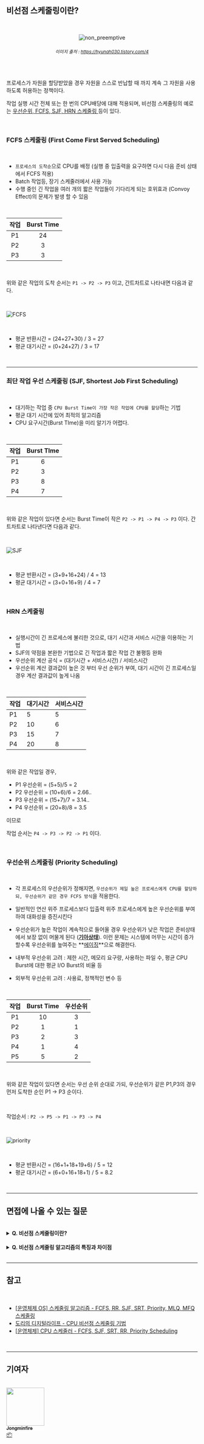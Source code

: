 <br/>

## 비선점 스케줄링이란?

<br/>


<div align='center'>

![non_preemptive](/img/computer_architecture_and_OS/non_preemptive/non_preemptive.png)
###### <small>  이미지 출처 : https://hyunah030.tistory.com/4</small>

</div>

<br/>

프로세스가 자원을 할당받았을 경우 자원을 스스로 반납할 때 까지 계속 그 자원을 사용하도록 허용하는 정책이다. <br/>

작업 실행 시간 전체 또는 한 번의 CPU배당에 대해 적용되며, 비선점 스케줄링의 예로는 <u>우선순위, FCFS, SJF, HRN 스케줄링 </u>등이 있다.

<br/>

### FCFS 스케줄링 (First Come First Served Scheduling)

<br/>

- `프로세스의 도착순`으로 CPU를 배정 (실행 중 입출력을 요구하면 다시 다음 준비 상태에서 FCFS 적용)
- Batch 작업등, 장기 스케줄러에서 사용 가능
- 수행 중인 긴 작업을 여러 개의 짧은 작업들이 기다리게 되는 호위효과 (Convoy Effect)의 문제가 발생 할 수 있음

<br/>


| 작업 | Burst Time |
| :----: | :----------: |
| P1   | 24         |
| P2   | 3          |
| P3   | 3          |

<br/>

위와 같은 작업의 도착 순서는 `P1 -> P2 -> P3` 이고, 간트차트로 나타내면 다음과 같다.

<br/>

![FCFS](/img/computer_architecture_and_OS/non_preemptive/FCFS.png)

<br/>

- 평균 반환시간 = (24+27+30) / 3 = 27
- 평균 대기시간 = (0+24+27) / 3 = 17

<br/>


---

###  최단 작업 우선 스케줄링 (SJF, Shortest Job First Scheduling)

<br/>

- 대기하는 작업 중 `CPU Burst Time이 가장 작은 작업에 CPU를 할당`하는 기법
- 평균 대기 시간에 있어 최적의 알고리즘
- CPU 요구시간(Burst TIme)을 미리 알기가 어렵다.

<br/>

| 작업 | Burst TIme |
| :----: | :----------: |
| P1   | 6          |
| P2   | 3          |
| P3   | 8          |
| P4   | 7          |

<br/>

위와 같은 작업이 있다면 순서는 Burst Time이 작은 `P2 -> P1 -> P4 -> P3` 이다. 간트차트로 나타낸다면 다음과 같다.

<br/>

![SJF](/img/computer_architecture_and_OS/non_preemptive/SJF.png)

<br/>

- 평균 반환시간 = (3+9+16+24) / 4 = 13
- 평균 대기시간 = (3+0+16+9) / 4 = 7

<br/>

### HRN 스케줄링

<br/>

- 실행시간이 긴 프로세스에 불리한 것으로, 대기 시간과 서비스 시간을 이용하는 기법
- SJF의 약점을 본완한 기법으로 긴 작업과 짧은 작업 간 불평등 완화
- 우선순위 계산 공식 = (대기시간 + 서비스시간) / 서비스시간
- 우선순위 계산 결과값이 높은 것 부터 우선 순위가 부여, 대기 시간이 긴 프로세스일 경우 계산 결과값이 높게 나옴

<br/>

| 작업 | 대기시간 | 서비스시간 |
| ---- | -------- | ---------- |
| P1   | 5        | 5          |
| P2   | 10       | 6          |
| P3   | 15       | 7          |
| P4   | 20       | 8          |

<br/>

위와 같은 작업일 경우,

- P1 우선순위 = (5+5)/5 = 2
- P2 우선순위 = (10+6)/6 = 2.66..
- P3 우선순위 = (15+7)/7 = 3.14..
- P4 우선순위 = (20+8)/8 = 3.5

이므로

작업 순서는 `P4 -> P3 -> P2 -> P1` 이다.

<br/>

### 우선순위 스케줄링 (Priority Scheduling)

<br/>

- 각 프로세스의 우선순위가 정해지면, `우선순위가 제일 높은 프로세스에게 CPU를 할당하되, 우선순위가 같은 경우 FCFS 방식`을 적용한다.
- 일반적인 연산 위주 프로세스보다 입출력 위주 프로세스에게 높은 우선순위를 부여하여 대화성을 증진시킨다
- 우선순위가 높은 작업이 계속적으로 들어올 경우 우선순위가 낮은 작업은 준비상태에서 보장 없이 머물게 된다 (**<u>기아상태</u>**). 이런 문제는 시스템에 머무는 시간이 증가할수록 우선순위를 높여주는 **<u>에이징</u>**으로 해결한다.

- 내부적 우선순위 고려 : 제한 시간, 메모리 요구량, 사용하는 파일 수, 평균 CPU Burst에 대한 평균 I/O Burst의 비율 등
- 외부적 우선순위 고려 : 사용료, 정책적인 변수 등

<br/>

| 작업 | Burst Time | 우선순위 |
| :----: | :----------: | :--------: |
| P1   | 10         | 3        |
| P2   | 1          | 1        |
| P3   | 2          | 3        |
| P4   | 1          | 4        |
| P5   | 5          | 2        |


<br/>

위와 같은 작업이 있다면 순서는 우선 순위 순대로 가되, 우선순위가 같은 P1,P3의 경우 먼저 도착한 순인 P1 -> P3 순이다.

<br/>

작업순서 : `P2 -> P5 -> P1 -> P3 -> P4`

<br/>

![priority](/img/computer_architecture_and_OS/non_preemptive/priority.png)

<br/>

- 평균 반환시간 = (16+1+18+19+6) / 5 = 12
- 평균 대기시간 = (6+0+16+18+1) / 5 = 8.2

<br/>

---

## 면접에 나올 수 있는 질문

<br/>

<details>
<summary><strong> Q. 비선점 스케줄링이란?</strong></summary>
<div markdown="1">
<br/>

> A. 프로세스가 자원을 할당받았을 경우 자원을 스스로 반납할 때 까지 계속 그 자원을 사용하도록 허용하는 정책

</div>
</details>

<br />

<details>
<summary><strong> Q. 비선점 스케줄링 알고리즘의 특징과 차이점</strong></summary>
<div markdown="1">
<br/>

> A. 각 방식의 특징과 차이점에 대해 서술

</div>
</details>

<br/>

---

## 참고

<br />

- [[운영체제 OS] 스케줄링 알고리즘 - FCFS, RR, SJF, SRT, Priority, MLQ, MFQ 스케줄링](https://cocoon1787.tistory.com/123)
- [도리의 디지털라이프 - CPU 비선점 스케줄링 기법](http://blog.skby.net/cpu-%EB%B9%84%EC%84%A0%EC%A0%90-%EC%8A%A4%EC%BC%80%EC%A4%84%EB%A7%81-%EA%B8%B0%EB%B2%95/)
- [[운영체제] CPU 스케줄러 - FCFS, SJF, SRT, RR, Priority Scheduling](https://hyunah030.tistory.com/4)

<br />

---

## 기여자

<br />

<td align="center">
	<a href="http://jongminfire.dev">
		<img src="https://avatars.githubusercontent.com/u/51112542?v=4?s=100" width="100px;" alt="" />
		<br />
		<sub>
			<b>Jongminfire</b>
		</sub>
	</a>
	<br />
	<a href="#platform-Jongminfire" title="Packaging/porting to new platform">
		📦
	</a>
</td>
